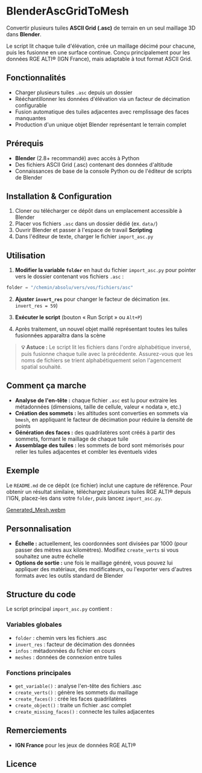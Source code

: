 # BlenderAscGridToMesh

Convertir plusieurs tuiles **ASCII Grid (.asc)** de terrain en un seul maillage 3D dans **Blender**.

Le script lit chaque tuile d'élévation, crée un maillage décimé pour chacune, puis les fusionne en une surface continue. Conçu principalement pour les données RGE ALTI® (IGN France), mais adaptable à tout format ASCII Grid.

## Fonctionnalités

- Charger plusieurs tuiles `.asc` depuis un dossier
- Rééchantillonner les données d'élévation via un facteur de décimation configurable
- Fusion automatique des tuiles adjacentes avec remplissage des faces manquantes
- Production d'un unique objet Blender représentant le terrain complet

## Prérequis

- **Blender** (2.8+ recommandé) avec accès à Python
- Des fichiers ASCII Grid (.asc) contenant des données d'altitude
- Connaissances de base de la console Python ou de l'éditeur de scripts de Blender

## Installation & Configuration

1. Cloner ou télécharger ce dépôt dans un emplacement accessible à Blender
2. Placer vos fichiers `.asc` dans un dossier dédié (ex. `data/`)
3. Ouvrir Blender et passer à l'espace de travail **Scripting**
4. Dans l'éditeur de texte, charger le fichier `import_asc.py`

## Utilisation

1. **Modifier la variable `folder`** en haut du fichier `import_asc.py` pour pointer vers le dossier contenant vos fichiers `.asc` :

```python
folder = "/chemin/absolu/vers/vos/fichiers/asc"
```

2. **Ajuster `invert_res`** pour changer le facteur de décimation (ex. `invert_res = 59`)

3. **Exécuter le script** (bouton « Run Script » ou `Alt+P`)

4. Après traitement, un nouvel objet maillé représentant toutes les tuiles fusionnées apparaîtra dans la scène

> **💡 Astuce :** Le script lit les fichiers dans l'ordre alphabétique inversé, puis fusionne chaque tuile avec la précédente. Assurez-vous que les noms de fichiers se trient alphabétiquement selon l'agencement spatial souhaité.

## Comment ça marche

- **Analyse de l'en-tête :** chaque fichier `.asc` est lu pour extraire les métadonnées (dimensions, taille de cellule, valeur « nodata », etc.)
- **Création des sommets :** les altitudes sont converties en sommets via `bmesh`, en appliquant le facteur de décimation pour réduire la densité de points
- **Génération des faces :** des quadrilatères sont créés à partir des sommets, formant le maillage de chaque tuile
- **Assemblage des tuiles :** les sommets de bord sont mémorisés pour relier les tuiles adjacentes et combler les éventuels vides

## Exemple

Le `README.md` de ce dépôt (ce fichier) inclut une capture de référence. Pour obtenir un résultat similaire, téléchargez plusieurs tuiles RGE ALTI® depuis l'IGN, placez-les dans votre `folder`, puis lancez `import_asc.py`.

[Generated_Mesh.webm](https://github.com/RPSebb/BlenderAscGridToMesh/assets/26611434/03db01fb-813d-4b63-aa76-041da38a2ddb)

## Personnalisation

- **Échelle :** actuellement, les coordonnées sont divisées par 1000 (pour passer des mètres aux kilomètres). Modifiez `create_verts` si vous souhaitez une autre échelle
- **Options de sortie :** une fois le maillage généré, vous pouvez lui appliquer des matériaux, des modificateurs, ou l'exporter vers d'autres formats avec les outils standard de Blender

## Structure du code

Le script principal `import_asc.py` contient :

### Variables globales
- `folder` : chemin vers les fichiers .asc
- `invert_res` : facteur de décimation des données
- `infos` : métadonnées du fichier en cours
- `meshes` : données de connexion entre tuiles

### Fonctions principales
- `get_variable()` : analyse l'en-tête des fichiers .asc
- `create_verts()` : génère les sommets du maillage
- `create_faces()` : crée les faces quadrilatères
- `create_object()` : traite un fichier .asc complet
- `create_missing_faces()` : connecte les tuiles adjacentes

## Remerciements

- **IGN France** pour les jeux de données RGE ALTI®

## Licence
